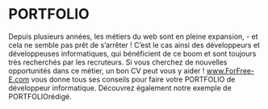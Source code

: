 # PORTFOLIO
Depuis plusieurs années, les métiers du web sont en pleine expansion, - et cela ne semble pas prêt de s’arrêter ! C’est le cas ainsi des développeurs et développeuses informatiques, qui bénéficient de ce boom et sont toujours très recherchés par les recruteurs. Si vous cherchez de nouvelles opportunités dans ce métier, un bon CV peut vous y aider ! www.ForFree-E.com vous donne tous ses conseils pour faire votre PORTFOLIO de développeur informatique. Découvrez également notre exemple de PORTFOLIOrédigé.
